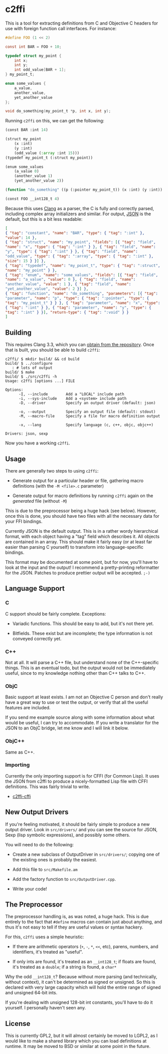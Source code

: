 # c2ffi

This is a tool for extracting definitions from C and Objective C headers for
use with foreign function call interfaces.  For instance:

```c
#define FOO (1 << 2)

const int BAR = FOO + 10;

typedef struct my_point {
    int x;
    int y;
    int odd_value[BAR + 1];
} my_point_t;

enum some_values {
    a_value,
    another_value,
    yet_another_value
};

void do_something(my_point_t *p, int x, int y);
```

Running `c2ffi` on this, we can get the following:

```lisp
(const BAR :int 14)

(struct my_point
    (x :int)
    (y :int)
    (odd_value (:array :int 15)))
(typedef my_point_t (:struct my_point))

(enum some_values
    (a_value 0)
    (another_value 1)
    (yet_another_value 2))

(function "do_something" ((p (:pointer my_point_t)) (x :int) (y :int)) :void)

(const FOO __int128_t 4)
```

Because this uses [Clang](http://clang.llvm.org/) as a parser, the C
is fully and correctly parsed, including complex array initializers
and similar.  For output, [JSON](http://json.org/) is the default, but
this is a bit less readable:

```json
[
{ "tag": "constant", "name": "BAR", "type": { "tag": ":int" },
"value": 14 },
{ "tag": "struct", "name": "my_point", "fields": [{ "tag": "field",
"name": "x", "type": { "tag": ":int" } }, { "tag": "field", "name":
"y", "type": { "tag": ":int" } }, { "tag": "field", "name":
"odd_value", "type": { "tag": ":array", "type": { "tag": ":int" },
"size": 15 } }] },
{ "tag": "typedef", "name": "my_point_t", "type": { "tag": ":struct",
"name": "my_point" } },
{ "tag": "enum", "name": "some_values", "fields": [{ "tag": "field",
"name": "a_value", "value": 0 }, { "tag": "field", "name":
"another_value", "value": 1 }, { "tag": "field", "name":
"yet_another_value", "value": 2 }] },
{ "tag": "function", "name": "do_something", "parameters": [{ "tag":
"parameter", "name": "p", "type": { "tag": ":pointer", "type": {
"tag": "my_point_t" } } }, { "tag": "parameter", "name": "x", "type":
{ "tag": ":int" } }, { "tag": "parameter", "name": "y", "type": {
"tag": ":int" } }], "return-type": { "tag": ":void" } }
]
```

## Building

This requires Clang 3.3, which you can [obtain from the
repository](http://clang.llvm.org/get_started.html).  Once that is
built, you should be able to build `c2ffi`:

```console
c2ffi/ $ mkdir build/ && cd build
build/ $ ../configure
   : # lots of output
build/ $ make
build/ $ ./src/c2ffi -h
Usage: c2ffi [options ...] FILE

Options:
      -I, --include        Add a "LOCAL" include path
      -i, --sys-include    Add a <system> include path
      -D, --driver         Specify an output driver (default: json)

      -o, --output         Specify an output file (default: stdout)
      -M, --macro-file     Specify a file for macro definition output

      -x, --lang           Specify language (c, c++, objc, objc++)

Drivers: json, sexp
```

Now you have a working `c2ffi`.

## Usage

There are generally two steps to using `c2ffi`:

* Generate output for a particular header or file, gathering macro
  definitions (with the `-M <file>.c` parameter)

* Generate output for macro definitions by running `c2ffi` again on
  the *generated* file (without `-M`)

This is due to the preprocessor being a huge hack (see below).
However, once this is done, you should have two files with all the
necessary data for your FFI bindings.

Currently JSON is the default output.  This is in a rather wordy
hierarchical format, with each object having a "tag" field which
describes it.  All objects are contained in an array.  This should
make it fairly easy (or at least far easier than parsing C yourself)
to transform into language-specific bindings.

This format may be documented at some point, but for now, you'll have
to look at the input and the output!  I recommend a pretty-printing
reformatter for the JSON.  Patches to produce prettier output will be
accepted. `;-)`

## Language Support

### C

C support should be fairly complete.  Exceptions:

* Variadic functions.  This should be easy to add, but it's not there
  yet.

* Bitfields.  These exist but are incomplete; the type information is
  not conveyed correctly yet.

### C++

Not at all.  It will parse a C++ file, but understand none of the
C++-specific things.  This is an eventual todo, but the output would
not be immediately useful, since to my knowledge nothing other than
C++ talks to C++.

### ObjC

Basic support at least exists.  I am not an Objective C person and
don't really have a great way to use or test the output, or verify
that all the useful features are included.

If you send me example source along with some information about what
would be useful, I can try to accommodate.  If you write a translator
for the JSON to an ObjC bridge, let me know and I will link it below.

### ObjC++

Same as C++.

### Importing

Currently the only importing support is for CFFI (for Common Lisp).
It uses the JSON from c2ffi to produce a nicely-formatted Lisp file
with CFFI definitions.  This was fairly trivial to write.

* [c2ffi-cffi](https://github.com/rpav/c2ffi-cffi/)


## New Output Drivers

If you're feeling motivated, it should be fairly simple to produce a
new output driver.  Look in `src/drivers/` and you can see the source
for JSON, Sexp (lisp symbolic expressions), and possibly some others.

You will need to do the following:

* Create a new subclass of OutputDriver in `src/drivers/`; copying one of
  the existing ones is probably the easiest.

* Add this file to `src/Makefile.am`

* Add the factory function to `src/OutputDriver.cpp`.

* Write your code!

## The Preprocessor

The preprocessor handling is, as was noted, a huge hack.  This is due
entirely to the fact that `#define` macros can contain just about
anything, and thus it's not easy to tell if they are useful values or
syntax hackery.

For this, `c2ffi` uses a simple heuristic:

* If there are arithmetic operators (`+`, `-`, `*`, `<<`, etc),
  parens, numbers, and identifiers, it's treated as "useful".

* If only ints are found, it's treated as an `__int128_t`; if floats are
  found, it's treated as a `double`; if a string is found, a `char*`

Why the odd `__int128_t`?  Because without more parsing (and
technically, without context), it can't be determined as signed or
unsigned.  So this is declared with very large capacity which will
hold the entire range of signed and unsigned 64-bit ints.

If you're dealing with unsigned 128-bit int constants, you'll have to
do it yourself.  I personally haven't seen any.

## License

This is currently GPL2, but it will almost certainly be moved to
LGPL2, as I would like to make a shared library which you can load
definitions at runtime.  It may be moved to BSD or similar at some
point in the future.
